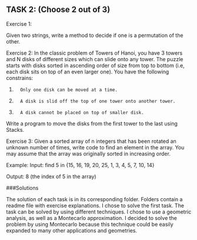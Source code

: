 ## TASK 2: (Choose 2 out of 3)

Exercise 1:

Given two strings, write a method to decide if one is a permutation of the other.

Exercise 2:
In the classic problem of Towers of Hanoi, you have 3 towers and N disks of different sizes which can slide onto any tower. The puzzle starts with disks sorted in ascending order of size from top to bottom (i.e, each disk sits on top of an even larger one). You have the following constrains:
1.       Only one disk can be moved at a time.
2.       A disk is slid off the top of one tower onto another tower.
3.       A disk cannot be placed on top of smaller disk.

Write a program to move the disks from the first tower to the last using Stacks.

Exercise 3:
Given a sorted array of n integers that has been rotated an unknown number of times, write code to find an element in the array. You may assume that the array was originally sorted in increasing order.

Example:
Input: find 5 in {15, 16, 19, 20, 25, 1, 3, 4, 5, 7, 10, 14}

Output: 8 (the index of 5 in the array)

###Solutions

The solution of each task is in its corresponding folder. Folders contain a readme file with exercise explanations. I chose to solve the first task. The task can be solved by using different techniques. I chose to use a geometric analysis, as well as a Montecarlo approximation. I decided to solve the problem by using Montecarlo because this technique could be easily expanded to many other applications and geometries.
